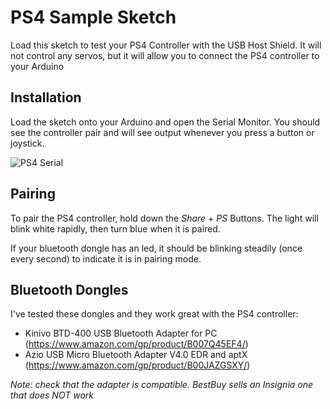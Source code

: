 # PS4 Sample Sketch
Load this sketch to test your PS4 Controller with the USB Host Shield.  It will not control any servos, but it will allow you 
to connect the PS4 controller to your Arduino

## Installation
Load the sketch onto your Arduino and open the Serial Monitor.  You should see the controller pair and will see output whenever
you press a button or joystick.

![PS4 Serial](https://raw.githubusercontent.com/redheadedstep/padawanps4/master/General/PS4/PS4_Serial.jpg)

## Pairing
To pair the PS4 controller, hold down the *Share* + *PS* Buttons.  The light will blink white rapidly, then turn blue when it 
is paired.

If your bluetooth dongle has an led, it should be blinking steadily (once every second) to indicate it is in pairing mode.

## Bluetooth Dongles

I've tested these dongles and they work great with the PS4 controller:

- Kinivo BTD-400 USB Bluetooth Adapter for PC (https://www.amazon.com/gp/product/B007Q45EF4/)
- Azio USB Micro Bluetooth Adapter V4.0 EDR and aptX (https://www.amazon.com/gp/product/B00JAZGSXY/)

*Note: check that the adapter is compatible.  BestBuy sells an Insignia one that does NOT work*
